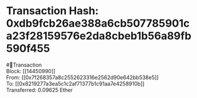 
Transaction Hash: 0xdb9fcb26ae388a6cb507785901ca23f28159576e2da8cbeb1b56a89fb590f455
====================================================================================
  
#💸Transaction  
Block: [[14450990]]  
From: [[0x7f268357a8c2552623316e2562d90e642bb538e5]]  
To: [[0x8219277a3ea5c1c2af71377b1c91aa7e4258910b]]  
Transferred: 0.09625 Ether